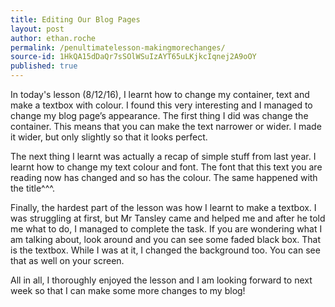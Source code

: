 ```yaml
---
title: Editing Our Blog Pages
layout: post
author: ethan.roche
permalink: /penultimatelesson-makingmorechanges/
source-id: 1HkQA15dDaQr7sSOlWSuIzAYT65uLKjkcIqnej2A9oOY
published: true
---
```

In today's lesson (8/12/16), I learnt how to change my container, text and make a textbox with colour. I found this very interesting and I managed to change my blog page’s appearance. The first thing I did was change the container. This means that you can make the text narrower or wider. I made it wider, but only slightly so that it looks perfect.

The next thing I learnt was actually a recap of simple stuff from last year. I learnt how to change my text colour and font. The font that this text you are reading now has changed and so has the colour. The same happened with the title^^^. 

Finally, the hardest part of the lesson was how I learnt to make a textbox. I was struggling at first, but Mr Tansley came and helped me and after he told me what to do, I managed to complete the task. If you are wondering what I am talking about, look around and you can see some faded black box. That is the textbox. While I was at it, I changed the background too. You can see that as well on your screen.

All in all, I thoroughly enjoyed the lesson and I am looking forward to next week so that I can make some more changes to my blog!


